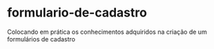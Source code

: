 # formulario-de-cadastro
 Colocando em prática os conhecimentos adquiridos na criação de um formulários de cadastro
